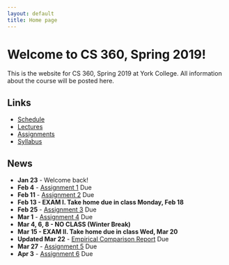 ```yaml
---
layout: default
title: Home page
---
```


# Welcome to CS 360, Spring 2019!

This is the website for CS 360, Spring 2019 at York College.
All information about the course will be posted here.

## Links

* [Schedule](schedule/index.html)
* [Lectures](lectures/index.html)
* [Assignments](assign/index.html)
* [Syllabus](syllabus.html)

## News

* **Jan 23** - Welcome back!
* **Feb 4** - [Assignment 1](assign/assign01.html) Due
* **Feb 11** - [Assignment 2](assign/assign02.html) Due
* **Feb 13 - EXAM I. Take home due in class Monday, Feb 18**
* **Feb 25** - [Assignment 3](assign/assign03.html) Due
* **Mar 1** - [Assignment 4](assign/assign04.html) Due
* **Mar 4, 6, 8 - NO CLASS (Winter Break)**
* **Mar 15 - EXAM II. Take home due in class Wed, Mar 20**
* **Updated Mar 22** - [Empirical Comparison Report](assign/emp_comp.html) Due
* **Mar 27** - [Assignment 5](assign/assign05.html) Due
* **Apr 3** - [Assignment 6](assign/assign06.html) Due

<!--
* **Jan 29** - Assignment 1 Due
* **Feb 5** - Assignment 2 Due
* **UPDATE DUE TO WEATHER DELAY - Feb 9 - EXAM I. Take home due in class Wed, Feb 14** ~~Feb 7 - EXAM I. Take home due in class Mon, Feb 12~~
* **Feb 19** - Assignment 3 Due
* **Feb 23** - Assignment 4 Due
* **Feb 26, 28, Mar 2 - NO CLASS (Winter Break)**
* **Mar 9** - Empirical Comparison Report Due
* **Mar 9 - EXAM II. Take home due in class Wed, Mar 14**
* **Mar 21** - Assignment 5 Due
* **Mar 28** - Assignment 6 Due
* **Mar 30, Apr 2 - NO CLASS (Spring Break)**
* **Apr 4** - Assignment 7 Due
* **Apr 6 - EXAM III. Take home due in class Wed, Apr 11**
* **Apr 18** - Assignment 8 Due
* **Apr 25** - Assignment 9 Due
* **Apr 25 - EXAM IV. Take home due in class Wed, May 2**
* **May 7, 9 - Final Project Due.** Email a .pdf to dbabcock@ycp.edu by 5pm on 5/9 for the final report.
-->